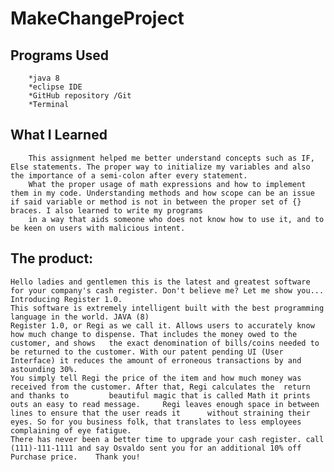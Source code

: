 # MakeChangeProject

## Programs Used
		*java 8
		*eclipse IDE
		*GitHub repository /Git
		*Terminal



##  What I Learned
		This assignment helped me better understand concepts such as IF, Else statements. The proper way to initialize my variables and also the importance of a semi-colon after every statement.
		What the proper usage of math expressions and how to implement them in my code. Understanding methods and how scope can be an issue if said variable or method is not in between the proper set of {} braces. I also learned to write my programs 
		in a way that aids someone who does not know how to use it, and to be keen on users with malicious intent.


## The product:
	Hello ladies and gentlemen this is the latest and greatest software for your company's cash register. Don't believe me? Let me show you...
	Introducing Register 1.0.
	This software is extremely intelligent built with the best programming language in the world. JAVA (8)
	Register 1.0, or Regi as we call it. Allows users to accurately know how much change to dispense. That includes the money owed to the customer, and shows 	the exact denomination of bills/coins needed to 
	be returned to the customer. With our patent pending UI (User Interface) it reduces the amount of erroneous transactions by and astounding 30%.
	You simply tell Regi the price of the item and how much money was received from the customer. After that, Regi calculates the  return and thanks to 		beautiful magic that is called Math it prints outs an easy to read message. 	Regi leaves enough space in between lines to ensure that the user reads it  	without straining their eyes. So for you business folk, that translates to less employees complaining of eye fatigue. 
	There has never been a better time to upgrade your cash register. call (111)-111-1111 and say Osvaldo sent you for an additional 10% off Purchase price. 	Thank you!
	 
	 
